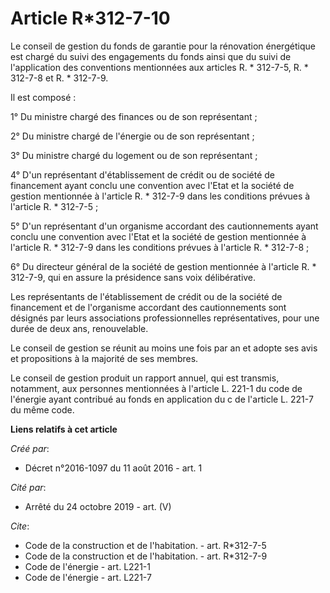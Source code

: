 # Article R*312-7-10

Le conseil de gestion du fonds de garantie pour la rénovation énergétique est chargé du suivi des engagements du fonds ainsi
que du suivi de l'application des conventions mentionnées aux articles R. * 312-7-5, R. * 312-7-8 et R. * 312-7-9. 

Il est composé : 

1° Du ministre chargé des finances ou de son représentant ; 

2° Du ministre chargé de l'énergie ou de son représentant ; 

3° Du ministre chargé du logement ou de son représentant ; 

4° D'un représentant d'établissement de crédit ou de société de financement ayant conclu une convention avec l'Etat et la
société de gestion mentionnée à l'article R. * 312-7-9 dans les conditions prévues à l'article R. * 312-7-5 ; 

5° D'un représentant d'un organisme accordant des cautionnements ayant conclu une convention avec l'Etat et la société de
gestion mentionnée à l'article R. * 312-7-9 dans les conditions prévues à l'article R. * 312-7-8 ; 

6° Du directeur général de la société de gestion mentionnée à l'article R. * 312-7-9, qui en assure la présidence sans voix
délibérative. 

Les représentants de l'établissement de crédit ou de la société de financement et de l'organisme accordant des cautionnements
sont désignés par leurs associations professionnelles représentatives, pour une durée de deux ans, renouvelable. 

Le conseil de gestion se réunit au moins une fois par an et adopte ses avis et propositions à la majorité de ses membres. 

Le conseil de gestion produit un rapport annuel, qui est transmis, notamment, aux personnes mentionnées à l'article L. 221-1
du code de l'énergie ayant contribué au fonds en application du c de l'article L. 221-7 du même code.

**Liens relatifs à cet article**

_Créé par_:

  - Décret n°2016-1097 du 11 août 2016 - art. 1

_Cité par_:

  - Arrêté du 24 octobre 2019 - art. (V)

_Cite_:

  - Code de la construction et de l'habitation. - art. R*312-7-5
  - Code de la construction et de l'habitation. - art. R*312-7-9
  - Code de l'énergie - art. L221-1
  - Code de l'énergie - art. L221-7
